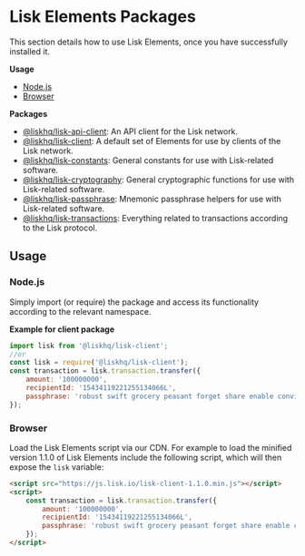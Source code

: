 # Lisk Elements Packages

This section details how to use Lisk Elements, once you have successfully installed it.

**Usage**
  - [Node.js](#nodejs)
  - [Browser](#browser)
  
**Packages**
  - [@liskhq/lisk-api-client](api-client/api-client.md): An API client for the Lisk network.
  - [@liskhq/lisk-client](client/client.md): A default set of Elements for use by clients of the Lisk network.
  - [@liskhq/lisk-constants](constants/constants.md): General constants for use with Lisk-related software.
  - [@liskhq/lisk-cryptography](cryptography/cryptography.md): General cryptographic functions for use with Lisk-related software.
  - [@liskhq/lisk-passphrase](passphrase/passphrase.md): Mnemonic passphrase helpers for use with Lisk-related software.
  - [@liskhq/lisk-transactions](transactions/transactions.md): Everything related to transactions according to the Lisk protocol.

## Usage

### Node.js

Simply import (or require) the package and access its functionality according to the relevant namespace.

**Example for client package**
```js
import lisk from '@liskhq/lisk-client';
//or
const lisk = require('@liskhq/lisk-client');
const transaction = lisk.transaction.transfer({
    amount: '100000000',
    recipientId: '15434119221255134066L',
    passphrase: 'robust swift grocery peasant forget share enable convince deputy road keep cheap',
});
```

### Browser

Load the Lisk Elements script via our CDN. For example to load the minified version 1.1.0 of Lisk Elements include the following script, which will then expose the `lisk` variable:

```html
<script src="https://js.lisk.io/lisk-client-1.1.0.min.js"></script>
<script>
    const transaction = lisk.transaction.transfer({
        amount: '100000000',
        recipientId: '15434119221255134066L',
        passphrase: 'robust swift grocery peasant forget share enable convince deputy road keep cheap',
    });
</script>
```
